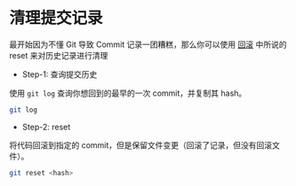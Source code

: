 # 清理提交记录

最开始因为不懂 Git 导致 Commit 记录一团糟糕，那么你可以使用 [回滚](../04-回滚.md) 中所说的 reset 来对历史记录进行清理

- Step-1: 查询提交历史

使用 `git log` 查询你想回到的最早的一次 commit，并复制其 hash。

```sh
git log
```

- Step-2: reset

将代码回滚到指定的 commit，但是保留文件变更（回滚了记录，但没有回滚文件）。

```sh
git reset <hash>
```
